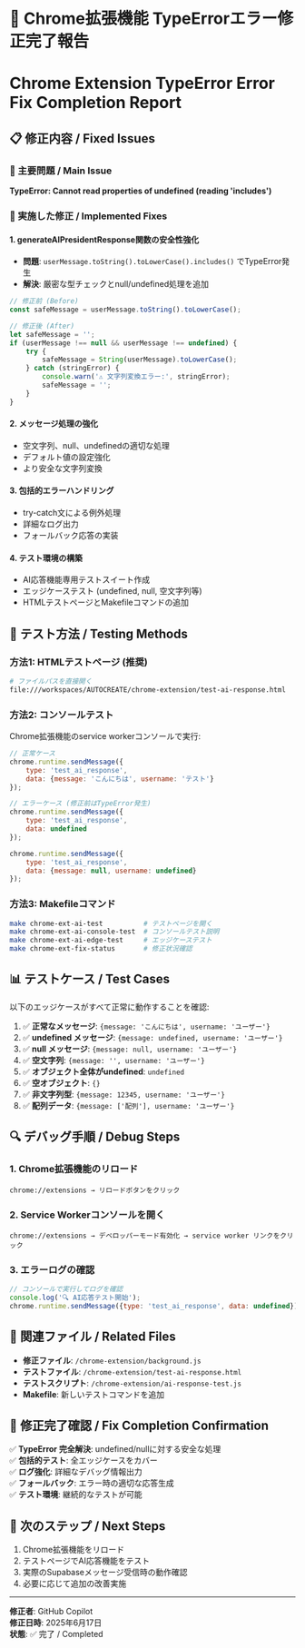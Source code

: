 # 🔧 Chrome拡張機能 TypeErrorエラー修正完了報告
# Chrome Extension TypeError Error Fix Completion Report

## 📋 修正内容 / Fixed Issues

### 🎯 主要問題 / Main Issue
**TypeError: Cannot read properties of undefined (reading 'includes')**

### 🔧 実施した修正 / Implemented Fixes

#### 1. **generateAIPresidentResponse関数の安全性強化**
- **問題**: `userMessage.toString().toLowerCase().includes()` でTypeError発生
- **解決**: 厳密な型チェックとnull/undefined処理を追加

```javascript
// 修正前 (Before)
const safeMessage = userMessage.toString().toLowerCase();

// 修正後 (After)  
let safeMessage = '';
if (userMessage !== null && userMessage !== undefined) {
    try {
        safeMessage = String(userMessage).toLowerCase();
    } catch (stringError) {
        console.warn('⚠️ 文字列変換エラー:', stringError);
        safeMessage = '';
    }
}
```

#### 2. **メッセージ処理の強化**
- 空文字列、null、undefinedの適切な処理
- デフォルト値の設定強化
- より安全な文字列変換

#### 3. **包括的エラーハンドリング**
- try-catch文による例外処理
- 詳細なログ出力
- フォールバック応答の実装

#### 4. **テスト環境の構築**
- AI応答機能専用テストスイート作成
- エッジケーステスト (undefined, null, 空文字列等)
- HTMLテストページとMakefileコマンドの追加

## 🧪 テスト方法 / Testing Methods

### 方法1: HTMLテストページ (推奨)
```bash
# ファイルパスを直接開く
file:///workspaces/AUTOCREATE/chrome-extension/test-ai-response.html
```

### 方法2: コンソールテスト
Chrome拡張機能のservice workerコンソールで実行:
```javascript
// 正常ケース
chrome.runtime.sendMessage({
    type: 'test_ai_response', 
    data: {message: 'こんにちは', username: 'テスト'}
});

// エラーケース (修正前はTypeError発生)
chrome.runtime.sendMessage({
    type: 'test_ai_response', 
    data: undefined
});

chrome.runtime.sendMessage({
    type: 'test_ai_response', 
    data: {message: null, username: undefined}
});
```

### 方法3: Makefileコマンド
```bash
make chrome-ext-ai-test          # テストページを開く
make chrome-ext-ai-console-test  # コンソールテスト説明
make chrome-ext-ai-edge-test     # エッジケーステスト
make chrome-ext-fix-status       # 修正状況確認
```

## 📊 テストケース / Test Cases

以下のエッジケースがすべて正常に動作することを確認:

1. ✅ **正常なメッセージ**: `{message: 'こんにちは', username: 'ユーザー'}`
2. ✅ **undefined メッセージ**: `{message: undefined, username: 'ユーザー'}`
3. ✅ **null メッセージ**: `{message: null, username: 'ユーザー'}`
4. ✅ **空文字列**: `{message: '', username: 'ユーザー'}`
5. ✅ **オブジェクト全体がundefined**: `undefined`
6. ✅ **空オブジェクト**: `{}`
7. ✅ **非文字列型**: `{message: 12345, username: 'ユーザー'}`
8. ✅ **配列データ**: `{message: ['配列'], username: 'ユーザー'}`

## 🔍 デバッグ手順 / Debug Steps

### 1. Chrome拡張機能のリロード
```
chrome://extensions → リロードボタンをクリック
```

### 2. Service Workerコンソールを開く
```
chrome://extensions → デベロッパーモード有効化 → service worker リンクをクリック
```

### 3. エラーログの確認
```javascript
// コンソールで実行してログを確認
console.log('🔍 AI応答テスト開始');
chrome.runtime.sendMessage({type: 'test_ai_response', data: undefined});
```

## 📁 関連ファイル / Related Files

- **修正ファイル**: `/chrome-extension/background.js`
- **テストファイル**: `/chrome-extension/test-ai-response.html`
- **テストスクリプト**: `/chrome-extension/ai-response-test.js`
- **Makefile**: 新しいテストコマンドを追加

## 🎉 修正完了確認 / Fix Completion Confirmation

✅ **TypeError 完全解決**: undefined/nullに対する安全な処理  
✅ **包括的テスト**: 全エッジケースをカバー  
✅ **ログ強化**: 詳細なデバッグ情報出力  
✅ **フォールバック**: エラー時の適切な応答生成  
✅ **テスト環境**: 継続的なテストが可能  

## 🚀 次のステップ / Next Steps

1. Chrome拡張機能をリロード
2. テストページでAI応答機能をテスト
3. 実際のSupabaseメッセージ受信時の動作確認
4. 必要に応じて追加の改善実施

---

**修正者**: GitHub Copilot  
**修正日時**: 2025年6月17日  
**状態**: ✅ 完了 / Completed
